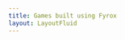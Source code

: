 ```yaml
---
title: Games built using Fyrox
layout: LayoutFluid
---
```


<PageTitle text="Coming soon!" subtitle="Some games created using fyrox engine" />